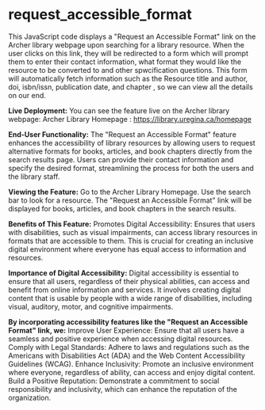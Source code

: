 # request_accessible_format

This JavaScript code displays a "Request an Accessible Format" link on the Archer library webpage upon searching for a library resource. When the user clicks on this link, they will be redirected to a form which will prompt them to enter their contact information, what format they would like the resource to be converted to and other spwcification questions. This form will automatically fetch information such as the Resource title and author, doi, isbn/issn, publication date, and chapter , so we can view all the details on our end.

**Live Deployment:**
You can see the feature live on the Archer library webpage: Archer Library Homepage : https://library.uregina.ca/homepage

**End-User Functionality:** 
The "Request an Accessible Format" feature enhances the accessibility of library resources by allowing users to request alternative formats for books, articles, and book chapters directly from the search results page. Users can provide their contact information and specify the desired format, streamlining the process for both the users and the library staff.

**Viewing the Feature:**
Go to the Archer Library Homepage.
Use the search bar to look for a resource.
The "Request an Accessible Format" link will be displayed for books, articles, and book chapters in the search results.

**Benefits of This Feature:**
Promotes Digital Accessibility: Ensures that users with disabilities, such as visual impairments, can access library resources in formats that are accessible to them. This is crucial for creating an inclusive digital environment where everyone has equal access to information and resources.

**Importance of Digital Accessibility:**
Digital accessibility is essential to ensure that all users, regardless of their physical abilities, can access and benefit from online information and services. It involves creating digital content that is usable by people with a wide range of disabilities, including visual, auditory, motor, and cognitive impairments.

**By incorporating accessibility features like the "Request an Accessible Format" link, we:**
Improve User Experience: Ensure that all users have a seamless and positive experience when accessing digital resources.
Comply with Legal Standards: Adhere to laws and regulations such as the Americans with Disabilities Act (ADA) and the Web Content Accessibility Guidelines (WCAG).
Enhance Inclusivity: Promote an inclusive environment where everyone, regardless of ability, can access and enjoy digital content.
Build a Positive Reputation: Demonstrate a commitment to social responsibility and inclusivity, which can enhance the reputation of the organization.
